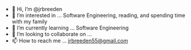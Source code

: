 - 👋 Hi, I’m @jrbreeden
- 👀 I’m interested in ... Software Engineering, reading, and spending time with my family
- 🌱 I’m currently learning ... Software Engineering
- 💞️ I’m looking to collaborate on ...
- 📫 How to reach me ... jrbreeden55@gmail.com

<!---
jrbreeden/jrbreeden is a ✨ special ✨ repository because its `README.md` (this file) appears on your GitHub profile.
You can click the Preview link to take a look at your changes.
--->
